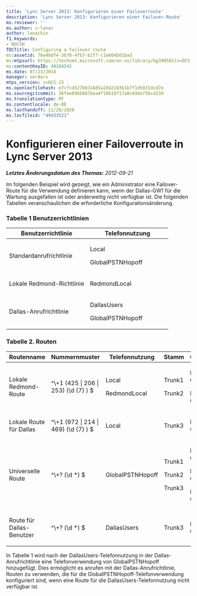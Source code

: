 ```yaml
---
title: 'Lync Server 2013: Konfigurieren einer Failoverroute'
description: 'Lync Server 2013: Konfigurieren einer Failover-Route'
ms.reviewer: ''
ms.author: v-lanac
author: lanachin
f1.keywords:
- NOCSH
TOCTitle: Configuring a failover route
ms:assetid: 76e48df4-3b78-4fb7-b1f7-c1e604b81bad
ms:mtpsurl: https://technet.microsoft.com/en-us/library/Gg398581(v=OCS.15)
ms:contentKeyID: 48184542
ms.date: 07/23/2014
manager: serdars
mtps_version: v=OCS.15
ms.openlocfilehash: e7cfc45276931685a2d42103b1b7f1d5015dcd7e
ms.sourcegitcommit: 36fee89bb887bea4f18b19f17a8c69daf5bc423d
ms.translationtype: MT
ms.contentlocale: de-DE
ms.lasthandoff: 11/26/2020
ms.locfileid: "49433521"
---
```

# <a name="configuring-a-failover-route-in-lync-server-2013"></a>Konfigurieren einer Failoverroute in Lync Server 2013

<div data-xmlns="http://www.w3.org/1999/xhtml">

<div class="topic" data-xmlns="http://www.w3.org/1999/xhtml" data-msxsl="urn:schemas-microsoft-com:xslt" data-cs="https://msdn.microsoft.com/">

<div data-asp="https://msdn2.microsoft.com/asp">



</div>

<div id="mainSection">

<div id="mainBody">

<span> </span>

_**Letztes Änderungsdatum des Themas:** 2012-09-21_

Im folgenden Beispiel wird gezeigt, wie ein Administrator eine Failover-Route für die Verwendung definieren kann, wenn der Dallas-GW1 für die Wartung ausgefallen ist oder anderweitig nicht verfügbar ist. Die folgenden Tabellen veranschaulichen die erforderliche Konfigurationsänderung.

### <a name="table-1-user-policy"></a>Tabelle 1 Benutzerrichtlinien

<table>
<colgroup>
<col style="width: 50%" />
<col style="width: 50%" />
</colgroup>
<thead>
<tr class="header">
<th>Benutzerrichtlinie</th>
<th>Telefonnutzung</th>
</tr>
</thead>
<tbody>
<tr class="odd">
<td><p>Standardanrufrichtlinie</p></td>
<td><p>Local</p>
<p>GlobalPSTNHopoff</p></td>
</tr>
<tr class="even">
<td><p>Lokale Redmond-Richtlinie</p></td>
<td><p>RedmondLocal</p></td>
</tr>
<tr class="odd">
<td><p>Dallas-Anrufrichtlinie</p></td>
<td><p>DallasUsers</p>
<p>GlobalPSTNHopoff</p></td>
</tr>
</tbody>
</table>


### <a name="table-2-routes"></a>Tabelle 2. Routen

<table>
<colgroup>
<col style="width: 20%" />
<col style="width: 20%" />
<col style="width: 20%" />
<col style="width: 20%" />
<col style="width: 20%" />
</colgroup>
<thead>
<tr class="header">
<th>Routenname</th>
<th>Nummernmuster</th>
<th>Telefonnutzung</th>
<th>Stamm</th>
<th>Gateway</th>
</tr>
</thead>
<tbody>
<tr class="odd">
<td><p>Lokale Redmond-Route</p></td>
<td><p>^\+1 (425 | 206 | 253) (\d {7} ) $</p></td>
<td><p>Local</p>
<p>RedmondLocal</p></td>
<td><p>Trunk1</p>
<p>Trunk2</p></td>
<td><p>Rot-GW1</p>
<p>Rot-GW2</p></td>
</tr>
<tr class="even">
<td><p>Lokale Route für Dallas</p></td>
<td><p>^\+1 (972 | 214 | 469) (\d {7} ) $</p></td>
<td><p>Local</p></td>
<td><p>Trunk3</p></td>
<td><p>Dallas-GW1</p></td>
</tr>
<tr class="odd">
<td><p>Universelle Route</p></td>
<td><p>^\+? (\d *) $</p></td>
<td><p>GlobalPSTNHopoff</p></td>
<td><p>Trunk1</p>
<p>Trunk2</p>
<p>Trunk3</p></td>
<td><p>Rot-GW1</p>
<p>Rot-GW2</p>
<p>Dallas-GW1</p></td>
</tr>
<tr class="even">
<td><p>Route für Dallas-Benutzer</p></td>
<td><p>^\+? (\d *) $</p></td>
<td><p>DallasUsers</p></td>
<td><p>Trunk3</p></td>
<td><p>Dallas-GW1</p></td>
</tr>
</tbody>
</table>


In Tabelle 1 wird nach der DallasUsers-Telefonnutzung in der Dallas-Anrufrichtlinie eine Telefonverwendung von GlobalPSTNHopoff hinzugefügt. Dies ermöglicht es anrufen mit der Dallas-Anrufrichtlinie, Routen zu verwenden, die für die GlobalPSTNHopoff-Telefonverwendung konfiguriert sind, wenn eine Route für die DallasUsers-Telefonnutzung nicht verfügbar ist.

</div>

<span> </span>

</div>

</div>

</div>

